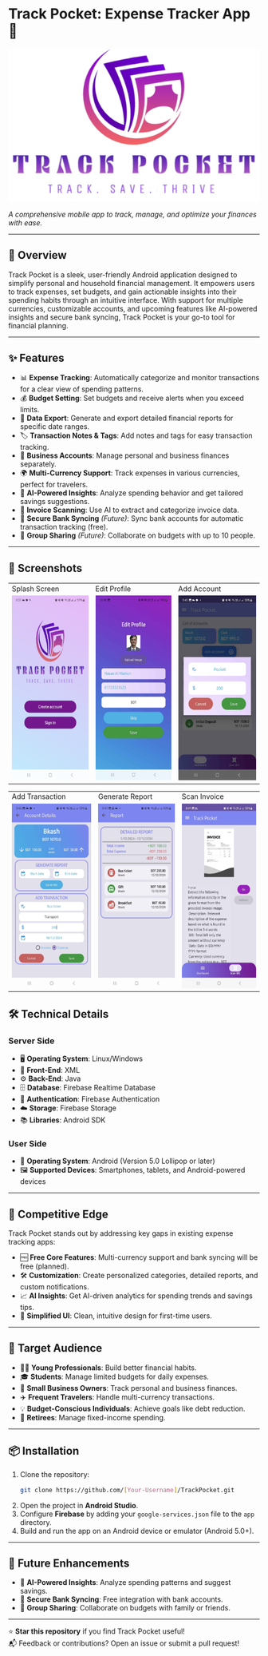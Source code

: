 # Track Pocket: Expense Tracker App 💸

<img src="https://github.com/SubarnaSaha08/Track-Pocket/blob/main/images/app_logo.png" alt="Track Pocket Logo">

*A comprehensive mobile app to track, manage, and optimize your finances with ease.*

---

## 🚀 Overview
Track Pocket is a sleek, user-friendly Android application designed to simplify personal and household financial management. It empowers users to track expenses, set budgets, and gain actionable insights into their spending habits through an intuitive interface. With support for multiple currencies, customizable accounts, and upcoming features like AI-powered insights and secure bank syncing, Track Pocket is your go-to tool for financial planning.

---

## ✨ Features
- 📊 **Expense Tracking**: Automatically categorize and monitor transactions for a clear view of spending patterns.
- 💰 **Budget Setting**: Set budgets and receive alerts when you exceed limits.
- 📑 **Data Export**: Generate and export detailed financial reports for specific date ranges.
- 🏷️ **Transaction Notes & Tags**: Add notes and tags for easy transaction tracking.
- 🏢 **Business Accounts**: Manage personal and business finances separately.
- 🌍 **Multi-Currency Support**: Track expenses in various currencies, perfect for travelers.
- 🤖 **AI-Powered Insights**: Analyze spending behavior and get tailored savings suggestions.
- 📸 **Invoice Scanning**: Use AI to extract and categorize invoice data.
- 🔗 **Secure Bank Syncing** *(Future)*: Sync bank accounts for automatic transaction tracking (free).
- 👥 **Group Sharing** *(Future)*: Collaborate on budgets with up to 10 people.

---

## 📸 Screenshots
<table>
  <tr>
    <td>Splash Screen</td>
    <td>Edit Profile</td>
    <td>Add Account</td>
  </tr>
  <tr>
    <td><img src="https://github.com/SubarnaSaha08/Track-Pocket/raw/main/images/splash_screen.jpg" alt="Splash Screen" width="200" height="370"></td>
    <td><img src="https://github.com/SubarnaSaha08/Track-Pocket/raw/main/images/edit_profile.jpg" alt="Edit Profile" width="200" height="370"></td>
    <td><img src="https://github.com/SubarnaSaha08/Track-Pocket/raw/main/images/add_account.jpg" alt="Add Account" width="200" height="370"></td>
  </tr>
</table>

<table>
  <tr>
    <td>Add Transaction</td>
    <td>Generate Report</td>
    <td>Scan Invoice</td>
  </tr>
  <tr>
    <td><img src="https://github.com/SubarnaSaha08/Track-Pocket/raw/main/images/add_transaction.jpg" alt="Add Transaction" width="200" height="370"></td>
    <td><img src="https://github.com/SubarnaSaha08/Track-Pocket/raw/main/images/generate_report.jpg" alt="Generate Report" width="200" height="370"></td>
    <td><img src="https://github.com/SubarnaSaha08/Track-Pocket/raw/main/images/scan_bill.jpg" alt="Scan Invoice" width="200" height="370"></td>
  </tr>
</table>

## 🛠️ Technical Details
### Server Side
- 🖥️ **Operating System**: Linux/Windows
- 🎨 **Front-End**: XML
- ⚙️ **Back-End**: Java
- 🗄️ **Database**: Firebase Realtime Database
- 🔐 **Authentication**: Firebase Authentication
- ☁️ **Storage**: Firebase Storage
- 📚 **Libraries**: Android SDK

### User Side
- 📱 **Operating System**: Android (Version 5.0 Lollipop or later)
- 🖼️ **Supported Devices**: Smartphones, tablets, and Android-powered devices

---

## 🌟 Competitive Edge
Track Pocket stands out by addressing key gaps in existing expense tracking apps:
- 🆓 **Free Core Features**: Multi-currency support and bank syncing will be free (planned).
- 🛠️ **Customization**: Create personalized categories, detailed reports, and custom notifications.
- 📈 **AI Insights**: Get AI-driven analytics for spending trends and savings tips.
- 🎯 **Simplified UI**: Clean, intuitive design for first-time users.

---

## 🎯 Target Audience
- 👩‍💼 **Young Professionals**: Build better financial habits.
- 🎓 **Students**: Manage limited budgets for daily expenses.
- 🏪 **Small Business Owners**: Track personal and business finances.
- ✈️ **Frequent Travelers**: Handle multi-currency transactions.
- 💡 **Budget-Conscious Individuals**: Achieve goals like debt reduction.
- 👴 **Retirees**: Manage fixed-income spending.

---

## 📦 Installation
1. Clone the repository:
   ```bash
   git clone https://github.com/[Your-Username]/TrackPocket.git
   ```
2. Open the project in **Android Studio**.
3. Configure **Firebase** by adding your `google-services.json` file to the `app` directory.
4. Build and run the app on an Android device or emulator (Android 5.0+).

---

## 🔮 Future Enhancements
- 🤖 **AI-Powered Insights**: Analyze spending patterns and suggest savings.
- 🔗 **Secure Bank Syncing**: Free integration with bank accounts.
- 👥 **Group Sharing**: Collaborate on budgets with family or friends.


---

⭐ **Star this repository** if you find Track Pocket useful!  
📬 Feedback or contributions? Open an issue or submit a pull request!
